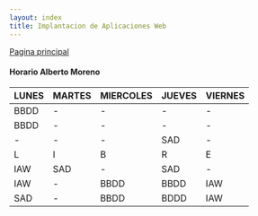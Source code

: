 ```yaml
---
layout: index
title: Implantacion de Aplicaciones Web 
---
```


<div>
<a href="https://albertomorenoacevedo.github.io/">Pagina principal</a>
</div>

#### Horario Alberto Moreno


|  LUNES        | MARTES        | MIERCOLES     | JUEVES        | VIERNES        |
| ------------- | ------------- | ------------- | ------------- | -------------  | 
| BBDD          | -             | -             | -             | -              |
| BBDD          | -             | -             | -             | -              |
| -             | -             | -             | SAD           | -              |
|       L       |     I         |      B        |     R         |     E          |
| IAW           | SAD           | -             | SAD           | -              |
| IAW           | -             | BBDD          | BBDD          | IAW            |
| SAD           | -             | BBDD          | BDDD          | IAW            |
